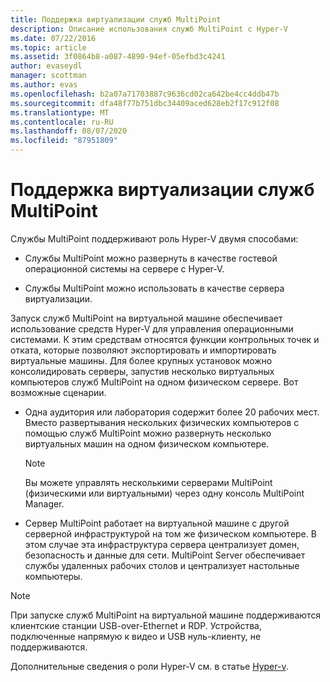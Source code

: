 ```yaml
---
title: Поддержка виртуализации служб MultiPoint
description: Описание использования служб MultiPoint с Hyper-V
ms.date: 07/22/2016
ms.topic: article
ms.assetid: 3f0864b8-a087-4890-94ef-05efbd3c4241
author: evaseydl
manager: scottman
ms.author: evas
ms.openlocfilehash: b2a07a71703887c9636cd02ca642be4cc4ddb47b
ms.sourcegitcommit: dfa48f77b751dbc34409aced628eb2f17c912f08
ms.translationtype: MT
ms.contentlocale: ru-RU
ms.lasthandoff: 08/07/2020
ms.locfileid: "87951809"
---
```

# <a name="multipoint-services-virtualization-support"></a>Поддержка виртуализации служб MultiPoint
Службы MultiPoint поддерживают роль Hyper-V двумя способами:

-   Службы MultiPoint можно развернуть в качестве гостевой операционной системы на сервере с Hyper-V.

-   Службы MultiPoint можно использовать в качестве сервера виртуализации.

Запуск служб MultiPoint на виртуальной машине обеспечивает использование средств Hyper-V для управления операционными системами. К этим средствам относятся функции контрольных точек и отката, которые позволяют экспортировать и импортировать виртуальные машины. Для более крупных установок можно консолидировать серверы, запустив несколько виртуальных компьютеров служб MultiPoint на одном физическом сервере. Вот возможные сценарии.

-   Одна аудитория или лаборатория содержит более 20 рабочих мест. Вместо развертывания нескольких физических компьютеров с помощью служб MultiPoint можно развернуть несколько виртуальных машин на одном физическом компьютере.

    > [!NOTE]
    > Вы можете управлять несколькими серверами MultiPoint (физическими или виртуальными) через одну консоль MultiPoint Manager.

-   Сервер MultiPoint работает на виртуальной машине с другой серверной инфраструктурой на том же физическом компьютере. В этом случае эта инфраструктура сервера централизует домен, безопасность и данные для сети. MultiPoint Server обеспечивает службы удаленных рабочих столов и централизует настольные компьютеры.

> [!NOTE]
> При запуске служб MultiPoint на виртуальной машине поддерживаются клиентские станции USB-over-Ethernet и RDP. Устройства, подключенные напрямую к видео и USB нуль-клиенту, не поддерживаются.

Дополнительные сведения о роли Hyper-V см. в статье [Hyper-v](../../virtualization/hyper-v/hyper-v-on-windows-server.md).